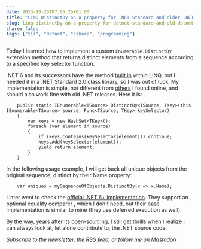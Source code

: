 ```yaml
---
date: 2023-10-25T07:05:25+01:00
title: "LINQ DistinctBy on a property for .NET Standard and older .NET versions"
slug: linq-distinctby-on-a-property-for-dotnet-standard-and-old-dotnet-versions
share: false
tags: ["til", "dotnet", "csharp", "programming"]
---
```

Today I learned how to implement a custom `Enumerable.DistinctBy` extension method that returns distinct elements from a
sequence according to a specified key selector function.

.NET 6 and its successors have the method [built in][1] within LINQ, but I needed it in a .NET Standard 2.0 class
library, so I was out of luck. My implementation is simple, not different from [others][2] I found online, and should
also work fine with old .NET releases. Here it is:

```
    public static IEnumerable<TSource> DistinctBy<TSource, TKey>(this IEnumerable<TSource> source, Func<TSource, TKey> keySelector)
    {
        var keys = new HashSet<TKey>();
        foreach (var element in source)
        {
            if (keys.Contains(keySelector(element))) continue;
            keys.Add(keySelector(element));
            yield return element;
        }
    }
```

In the following usage example, I will get back all unique objects from the original sequence, distinct by their Name
property:

```
    var uniques = mySequenceOfObjects.DistinctBy(x => x.Name);
```

I later went to check the [official .NET 6+ implementation][3]. They support an optional equality comparer , which I
don't need, but their base implementation is similar to mine (they use deferred execution as well). 

By the way, years after its open-sourcing, I still get thrills when I realize I can always look at, let alone contribute
to, the .NET source code.

*Subscribe to the [newsletter][nl], the [RSS feed][rss], or [follow me on Mastodon][m]*

[1]: https://learn.microsoft.com/en-us/dotnet/api/system.linq.enumerable.distinctby?view=net-6.0
[2]: https://stackoverflow.com/a/489421/323269
[3]: https://github.com/dotnet/runtime/blob/e0409d44bd8d1fd0be1d66fbb52bd609be18f388/src/libraries/System.Linq/src/System/Linq/Distinct.cs#L62
 [rss]: https://nicolaiarocci.com/index.xml
 [m]: https://fosstodon.org/@nicola
 [nl]: https://nicolaiarocci.substack.com
